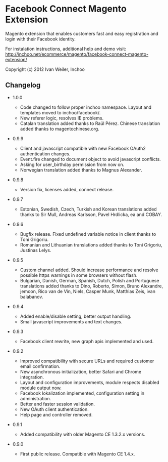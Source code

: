 Facebook Connect Magento Extension
==================================

Magento extension that enables customers fast and easy registration and login with their Facebook identity.

For instalation instructions, additional help and demo visit:  
<http://inchoo.net/ecommerce/magento/facebook-connect-magento-extension/>

Copyright (c) 2012 Ivan Weiler, Inchoo

Changelog
---------
* 1.0.0
  * Code changed to follow proper inchoo namespace. Layout and templates moved to inchoo/facebook/.
  * New referer logic, resolves IE problems.
  * Catalan translation added thanks to Raül Pérez. Chinese translation added thanks to magentochinese.org.

* 0.9.9

  * Client and javascript compatible with new Facebook OAuth2 authentication changes.
  * Event.fire changed to document object to avoid javascript conflicts.
  * Asking for user_birthday permission from now on.
  * Norwegian translation added thanks to Magnus Alexander.
  
* 0.9.8

  * Version fix, licenses added, connect release.
  
* 0.9.7

  * Estonian, Swedish, Czech, Turkish and Korean translations added thanks to Sir Mull, Andreas Karlsson, Pavel Hrdlicka, ea and COBAY.
  
* 0.9.6

  * Bugfix release. Fixed undefined variable notice in client thanks to Toni Grigoriu.
  * Romanian and Lithuanian translations added thanks to Toni Grigoriu, Justinas Lelys.

* 0.9.5

  * Custom channel added. Should increase performance and resolve possible https warnings in some browsers without flash.
  * Bulgarian, Danish, German, Spanish, Dutch, Polish and Portuguese translations added thanks to Dino, Roberto, Simon, Bruno Alexandre, jemoon, Rico van de Vin, Niels, Casper Munk, Matthias Zeis, ivan balabanov.

* 0.9.4

  * Added enable/disable setting, better output handling.
  * Small javascript improvements and text changes.

* 0.9.3
  
  * Facebook client rewrite, new graph apis implemented and used.

* 0.9.2

  * Improved compatibility with secure URLs and required customer email confirmation.
  * New asynchronous initialization, better Safari and Chrome integration.
  * Layout and configuration improvements, module respects disabled module output now.
  * Facebook lokalization implemented, configuration setting in administration.
  * Better and faster session validation.
  * New OAuth client authentication.
  * Help page and controller removed.

* 0.9.1

  * Added compatibility with older Magento CE 1.3.2.x versions.
 
* 0.9.0

  * First public release. Compatible with Magento CE 1.4.x.
